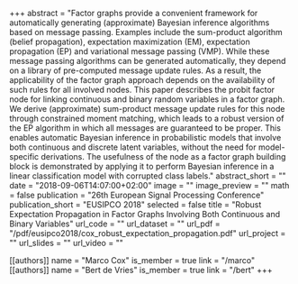 +++
abstract = "Factor graphs provide a convenient framework for automatically generating (approximate) Bayesian inference algorithms based on message passing. Examples include the sum-product algorithm (belief propagation), expectation maximization (EM), expectation propagation (EP) and variational message passing (VMP). While these message passing algorithms can be generated automatically, they depend on a library of pre-computed message update rules. As a result, the applicability of the factor graph approach depends on the availability of such rules for all involved nodes. This paper describes the probit factor node for linking continuous and binary random variables in a factor graph. We derive (approximate) sum-product message update rules for this node through constrained moment matching, which leads to a robust version of the EP algorithm in which all messages are guaranteed to be proper. This enables automatic Bayesian inference in probabilistic models that involve both continuous and discrete latent variables, without the need for model-specific derivations. The usefulness of the node as a factor graph building block is demonstrated by applying it to perform Bayesian inference in a linear classification model with corrupted class labels."
abstract_short = ""
date = "2018-09-06T14:07:00+02:00"
image = ""
image_preview = ""
math = false
publication = "26th European Signal Processing Conference"
publication_short = "EUSIPCO 2018"
selected = false
title = "Robust Expectation Propagation in Factor Graphs Involving Both Continuous and Binary Variables"
url_code = ""
url_dataset = ""
url_pdf = "/pdf/eusipco2018/cox_robust_expectation_propagation.pdf"
url_project = ""
url_slides = ""
url_video = ""

[[authors]]
    name = "Marco Cox"
    is_member = true
    link = "/marco"
[[authors]]
    name = "Bert de Vries"
    is_member = true
    link = "/bert"
+++
